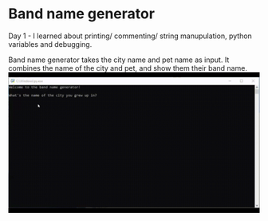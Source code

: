 # Band name generator

Day 1 - I learned about printing/ commenting/ string manupulation, python variables and debugging.

Band name generator takes the city name and pet name as input. It combines the name of the city and pet, and show them their band name.
![](BandNameGenerator.gif)
